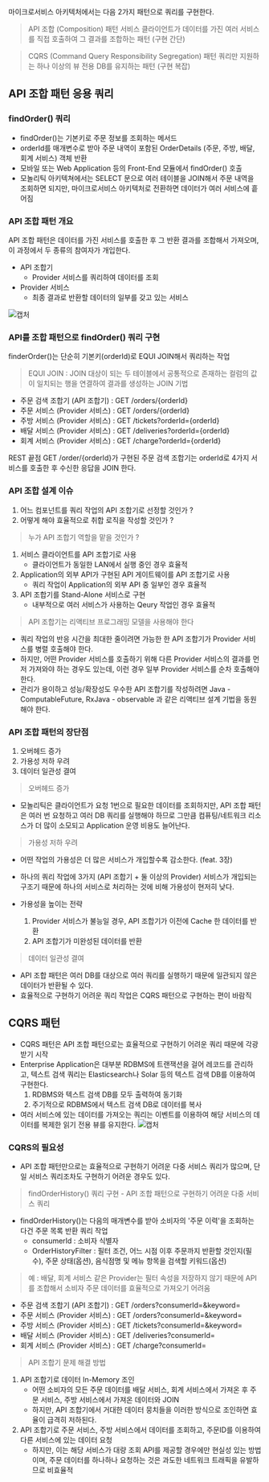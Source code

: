 마이크로서비스 아키텍처에서는 다음 2가지 패턴으로 쿼리를 구현한다.

> API 조합 (Composition) 패턴
서비스 클라이언트가 데이터를 가진 여러 서비스를 직접 호출하여 그 결과를 조합하는 패턴 (구현 간단) 

> CQRS (Command Query Responsibility Segregation) 패턴 
쿼리만 지원하는 하나 이상의 뷰 전용 DB를 유지하는 패턴 (구현 복잡)

## API 조합 패턴 응용 쿼리 

### findOrder() 쿼리
- findOrder()는 기본키로 주문 정보를 조회하는 메서드
- orderId를 매개변수로 받아 주문 내역이 포함된 OrderDetails (주문, 주방, 배달, 회계 서비스) 객체 반환
- 모바일 또는 Web Application 등의 Front-End 모듈에서 findOrder() 호출 
- 모놀리틱 아키텍쳐에서는 SELECT 문으로 여러 테이블을 JOIN해서 주문 내역을 조회하면 되지만, 마이크로서비스 아키텍처로 전환하면 데이터가 여러 서비스에 흩어짐

### API 조합 패턴 개요
API 조합 패턴은 데이터를 가진 서비스를 호출한 후 그 반환 결과를 조합해서 가져오며, 이 과정에서 두 종류의 참여자가 개입한다.
- API 조합기
    - Provider 서비스를 쿼리하여 데이터를 조회
- Provider 서비스
    - 최종 결과로 반환할 데이터의 일부를 갖고 있는 서비스

![캡처](https://miro.medium.com/max/948/0*2U6Qtq-ZGbYlxXZC.png)

### API를 조합 패턴으로 findOrder() 쿼리 구현
finderOrder()는 단순히 기본키(orderId)로 EQUI JOIN해서 쿼리하는 작업
> EQUI JOIN : JOIN 대상이 되는 두 테이블에서 공통적으로 존재하는 컬럼의 값이 일치되는 행을 연결하여 결과를 생성하는 JOIN 기법

- 주문 검색 조합기 (API 조합기) : GET /orders/{orderId}
- 주문 서비스 (Provider 서비스) : GET /orders/{orderId}
- 주방 서비스 (Provider 서비스) : GET /tickets?orderId={orderId}
- 배달 서비스 (Provider 서비스) : GET /deliveries?orderId={orderId}
- 회계 서비스 (Provider 서비스) : GET /charge?orderId={orderId}

REST 끝점 GET /order/{orderId}가 구현된 주문 검색 조합기는 orderId로 4가지 서비스를 호출한 후 수신한 응답을 JOIN 한다.

### API 조합 설계 이슈
1. 어느 컴포넌트를 쿼리 작업의 API 조합기로 선정할 것인가 ?
2. 어떻게 해야 효율적으로 취합 로직을 작성할 것인가 ? 

> 누가 API 조합기 역할을 맡을 것인가 ? 
1. 서비스 클라이언트를 API 조합기로 사용
    - 클라이언트가 동일한 LAN에서 실행 중인 경우 효율적
2. Application의 외부 API가 구현된 API 게이트웨이를 API 조합기로 사용
    - 쿼리 작업이 Application의 외부 API 중 일부인 경우 효율적
3. API 조합기를 Stand-Alone 서비스로 구현
    - 내부적으로 여러 서비스가 사용하는 Qeury 작업인 경우 효율적

> API 조합기는 리액티브 프로그래밍 모델을 사용해야 한다
- 쿼리 작업의 반응 시간을 최대한 줄이려면 가능한 한 API 조합기가 Provider 서비스를 병렬 호출해야 한다.
- 하지만, 어떤 Provider 서비스를 호출하기 위해 다른 Provider 서비스의 결과를 먼저 가져와야 하는 경우도 있는데, 이런 경우 일부 Provider 서비스를 순차 호출해야 한다.
- 관리가 용이하고 성능/확장성도 우수한 API 조합기를 작성하려면 Java - ComputableFuture, RxJava - observable 과 같은 리액티브 설계 기법을 동원해야 한다.

### API 조합 패턴의 장단점
1. 오버헤드 증가
2. 가용성 저하 우려
3. 데이터 일관성 결여

> 오버헤드 증가 
- 모놀리틱은 클라이언트가 요청 1번으로 필요한 데이터를 조회하지만, API 조합 패턴은 여러 번 요청하고 여러 DB 쿼리를 실행해야 하므로 그만큼 컴퓨팅/네트워크 리소스가 더 많이 소모되고 Application 운영 비용도 늘어난다.

> 가용성 저하 우려
- 어떤 작업의 가용성은 더 많은 서비스가 개입할수록 감소한다. (feat. 3장)
- 하나의 쿼리 작업에 3가지 (API 조합기 + 둘 이상의 Provider) 서비스가 개입되는 구조기 때문에 하나의 서비스로 처리하는 것에 비해 가용성이 현저히 낮다.

- 가용성을 높이는 전략 
    1. Provider 서비스가 불능일 경우, API 조합기가 이전에 Cache 한 데이터를 반환
    2. API 조합기가 미완성된 데이터를 반환

> 데이터 일관성 결여
- API 조합 패턴은 여러 DB를 대상으로 여러 쿼리를 실행하기 때문에 일관되지 않은 데이터가 반환될 수 있다.
- 효율적으로 구현하기 어려운 쿼리 작업은 CQRS 패턴으로 구현하는 편이 바람직  

## CQRS 패턴
- CQRS 패턴은 API 조합 패턴으로는 효율적으로 구현하기 어려운 쿼리 때문에 각광받기 시작
- Enterprise Application은 대부분 RDBMS에 트랜잭션을 걸어 레코드를 관리하고, 텍스트 검색 쿼리는 Elasticsearch나 Solar 등의 텍스트 검색 DB를 이용하여 구현한다. 
    1. RDBMS와 텍스트 검색 DB를 모두 출력하여 동기화 
    2. 주기적으로 RDBMS에서 텍스트 검색 DB로 데이터를 복사
- 여러 서비스에 있는 데이터를 가져오는 쿼리는 이벤트를 이용하여 해당 서비스의 데이터를 복제한 읽기 전용 뷰를 유지한다.
![캡처](https://miro.medium.com/max/1302/0*cPXPYQBtSmjsX3Ht.png)

### CQRS의 필요성
- API 조합 패턴만으로는 효율적으로 구현하기 어려운 다중 서비스 쿼리가 많으며, 단일 서비스 쿼리조차도 구현하기 어려운 경우도 있다.

> findOrderHistory() 쿼리 구현 - API 조합 패턴으로 구현하기 어려운 다중 서비스 쿼리
- findOrderHistory()는 다음의 매개변수를 받아 소비자의 '주문 이력'을 조회하는 다건 주문 목록 반환 쿼리 작업
    - consumerId : 소비자 식별자
    - OrderHistoryFilter : 필터 조건, 어느 시점 이후 주문까지 반환할 것인지(필수), 주문 상태(옵션), 음식점명 및 메뉴 항목을 검색할 키워드(옵션)

> 예 : 배달, 회계 서비스 같은 Provider는 필터 속성을 저장하지 않기 때문에 API를 조합해서 소비자 주문 데이터를 효율적으로 가져오기 어려움
- 주문 검색 조합기 (API 조합기) : GET /orders?consumerId=&keyword=
- 주문 서비스 (Provider 서비스) : GET /orders?consumerId=&keyword=
- 주방 서비스 (Provider 서비스) : GET /tickets?consumerId=&keyword=
- 배달 서비스 (Provider 서비스) : GET /deliveries?consumerId=
- 회계 서비스 (Provider 서비스) : GET /charge?consumerId=

> API 조합기 문제 해결 방법
1. API 조합기로 데이터 In-Memory 조인
    - 어떤 소비자의 모든 주문 데이터를 배달 서비스, 회계 서비스에서 가져온 후 주문 서비스, 주방 서비스에서 가져온 데이터와 JOIN
    - 하지만, API 조합기에서 거대한 데이터 뭉치들을 이러한 방식으로 조인하면 효율이 급격히 저하된다.
2. API 조합기로 주문 서비스, 주방 서비스에서 데이터를 조회하고, 주문ID를 이용하여 다른 서비스에 있는 데이터 요청
    - 하지만, 이는 해당 서비스가 대량 조회 API를 제공할 경우에만 현실성 있는 방법이며, 주문 데이터를 하나하나 요청하는 것은 과도한 네트워크 트래픽을 유발하므로 비효율적 









